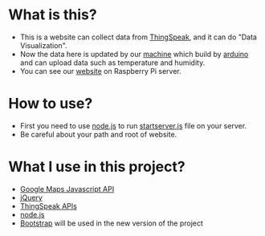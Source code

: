 # What is this?
- This is a website can collect data from [ThingSpeak](https://thingspeak.com/), and it can do "Data Visualization".
- Now the data here is updated by our [machine](https://github.com/Lafudoci/ProbeCube) which build by [arduino](https://www.arduino.cc/) and can upload data such as temperature and humidity.
- You can see our [website](http://www.3203.info/Air/) on Raspberry Pi server.

# How to use?
- First you need to use [node.js](https://nodejs.org/en/) to run [startserver.js](https://github.com/immortalmice/Air/blob/master/startserver.js) file on your server.
- Be careful about your path and root of website.

# What I use in this project?
- [Google Maps Javascript API](https://developers.google.com/maps/documentation/javascript/)
- [jQuery](https://jquery.com/)
- [ThingSpeak APIs](https://thingspeak.com/)
- [node.js](https://nodejs.org/en/)
- [Bootstrap](http://getbootstrap.com/) will be used in the new version of the project
